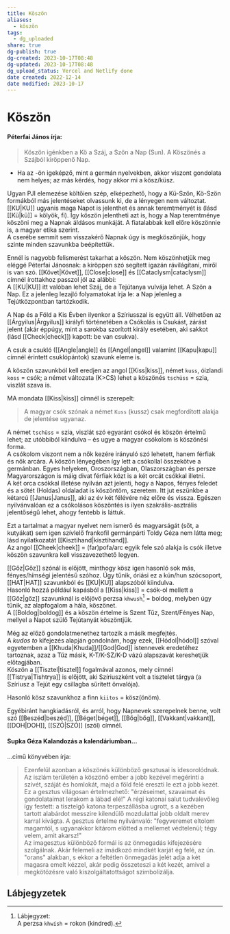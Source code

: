```yaml
---
title: Köszön
aliases:
  - köszön
tags:
  - dg_uploaded
share: true
dg-publish: true
dg-created: 2023-10-17T08:48
dg-updated: 2023-10-17T08:48
dg_upload_status: Vercel and Netlify done
date created: 2022-12-14
date modified: 2023-10-17
---
```


# Köszön

#### Péterfai János írja:

> Köszön igénkben a Kö a Száj, a Szön a Nap (Sun). A Köszönés a Szájból kiröppenő Nap.  
- Ha az -ön igeképző, mint a germán nyelvekben, akkor viszont gondolata nem helyes; az más kérdés, hogy akkor mi a kösz/küsz.  

Ugyan PJI elemezése költőien szép, elképezhető, hogy a Kü-Szön, Kö-Szön formákból más jelentéseket olvassunk ki, de a lényegen nem változtat. [[KU\|KU]] ugyanis maga Napot is jelenthet és annak teremtményét is (lásd [[Kü\|kü]] = kölyök, fi). Így köszön jelentheti azt is, hogy a Nap teremtménye köszöni meg a Napnak áldásos munkáját. A fiatalabbak kell előre köszönnie is, a magyar etika szerint.  
A cserébe semmit sem visszakérő Napnak úgy is megköszönjük, hogy szinte minden szavunkba beépítettük.  

Ennél is nagyobb felismerést takarhat a köszön. Nem köszönhetjük meg eléggé Péterfai Jánosnak: a kiröppen szó segített igazán rávilágítani, miről is van szó. [[Követ\|Követ]], [[Close\|close]] és [[Cataclysm\|cataclysm]] címnél írottakhoz passzol jól az alábbi:  
A [[KU\|KU]] itt valóban lehet Száj, de a Tejútanya vulvája lehet. A Szön a Nap. Ez a jelenleg lezajló folyamatokat írja le: a Nap jelenleg a Tejútközpontban tartózkodik.  

A Nap és a Föld a Kis Évben ilyenkor a Szíriusszal is együtt áll. Vélhetően az [[Árgyilus\|Árgyilus]] királyfi történetében a Csókolás is Csukást, zárást jelent (akár éppúgy, mint a sarokba szorított király esetében, aki sakkot (lásd [[Check\|check]]) kapott: be van csukva).

A csuk a csukló ([[Angle\|angle]] és [[Angel\|angel]] valamint [[Kapu\|kapu]] címnél érintett csuklópántok) szavunk eleme is.  

A köszön szavunkból kell eredjen az angol [[Kiss\|kiss]], német `kuss`, óizlandi `koss` = csók; a német változata (K>CS) lehet a köszönés `tschüss` = szia, viszlát szava is.  

MA mondata [[Kiss\|kiss]] címnél is szerepelt:  
> A magyar csók szónak a német `Kuss` (kussz) csak megfordított alakja de jelentése ugyanaz.  

A német `tschüss` = szia, viszlát szó egyaránt csókol és köszön értelmű lehet; az utóbbiból kiindulva – és ugye a magyar csókolom is köszönési forma.  
A csókolom viszont nem a nők kezére irányuló szó lehetett, hanem férfiak és nők arcára. A köszön lényegében így lett a csókollal összekötve a germánban. Egyes helyeken, Oroszországban, Olaszországban és persze Magyarországon is máig divat férfiak közt is a két orcát csókkal illetni.  
A két orca csókkal illetése nyilván azt jelenti, hogy a Napos, fényes feledet és a sötét (Holdas) oldaladat is köszöntöm, szeretem. Itt jut eszünkbe a kétarcú [[Janus\|Janus]], aki az év két félévére néz előre és vissza. Egészen nyilvánvalóan ez a csókolásos köszöntés is ilyen szakrális-asztrális jelentőségű lehet, ahogy fentebb is láttuk.  

Ezt a tartalmat a magyar nyelvet nem ismerő és magyarságát (sőt, a kutyákat) sem igen szívlelő frankofil germánpárti Toldy Géza nem látta meg; lásd nyilatkozatát [[Kisztihand\|kisztihand]].  
Az angol [[Cheek\|cheek]] = (far)pofa/arc egyik fele szó alakja is csók illetve köszön szavunkra kell visszavezethető legyen.  

[[Gőz\|Gőz]] szónál is előjött, minthogy kösz igen hasonló sok más, fényes/hímségi jelentésű szóhoz. Úgy tűnik, óriási ez a kún/hun szócsoport, [[HAT\|HAT]] szavunkból és [[KU\|KU]] alapszóból kiindulva.  
Hasonló hozzá például kapásból a [[Kiss\|kiss]] = csók-ol mellett a [[Gőz\|gőz]] szavunknál is előjövő perzsa `khwush`[^1] = boldog, melyben úgy tűnik, az alapfogalom a hála, köszönet.  
A [[Boldog\|boldog]] és a köszön értelme is Szent Tűz, Szent/Fényes Nap, mellyel a Napot szülő Tejútanyát köszöntjük.  

Még az előző gondolatmenethez tartozik a másik megfejtés.  
A *kudos to* kifejezés alapján gondolnám, hogy ezek, [[Hódol\|hódol]] szóval egyetemben a [[Khuda\|Khuda]]/[[God\|God]] istennevek eredetéhez tartoznak, azaz a Tűz másik, K-T/K-SZ/K-D vázú alapszavát kereshetjük előtagjában.  
Köszön a [[Tisztel\|tisztel]] fogalmával azonos, mely címnél [[Tistrya\|Tishtrya]] is előjött, aki Szíriuszként volt a tisztelet tárgya (a Szíriusz a Tejút egy csillagba sűrített önvalója).  

Hasonló kösz szavunkhoz a finn `kiitos` = kösz(önöm).  

Egyébiránt hangkiadásról, és arról, hogy Napnevek szerepelnek benne, volt szó [[Beszéd\|beszéd]], [[Béget\|béget]], [[Bőg\|bőg]], [[Vakkant\|vakkant]], [[DOH\|DOH]], [[SZÓ\|SZÓ]] (szól) címnél.  

#### Supka Géza Kalandozás a kalendáriumban...

...című könyvében írja:  
> Ezenfelül azonban a köszönés különböző gesztusai is idesorolódnak. Az iszlám területén a köszönő ember a jobb kezével megérinti a szívét, száját és homlokát, majd a föld felé ereszti le ezt a jobb kezét. Ez a gesztus világosan értelmezhető: "érzéseimet, szavaimat és gondolataimat lerakom a lábad elé!" A régi katonai salut tudvalevőleg így festett: a tisztelgő katona terpeszállásba ugrott, s a kezében tartott alabárdot messzire kilendülő mozdulattal jobb oldalt merev karral kivágta. A gesztus értelme nyilvánvaló: "fegyveremet eltolom magamtól, s ugyanakkor kitárom előtted a mellemet védtelenül; tégy velem, amit akarsz!"  
> Az imagesztus különböző formái is az önmegadás kifejezésére szolgálnak. Akár felemeli az imádkozó mindkét karját ég felé, az ún. "orans" alakban, s ekkor a feltétlen önmegadás jelét adja a két magasra emelt kézzel, akár pedig összeteszi a két kezét, amivel a megkötözésre való kiszolgáltatottságot szimbolizálja.  

## Lábjegyzetek

[^1]: Lábjegyzet:  
A perzsa `khwísh` = rokon (kindred).  
